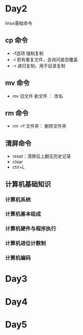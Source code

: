 # Day2

linux基础命令

## cp 命令

- -f选项 强制复制
- -i 若有重复文件，会询问是否覆盖
- -r 递归复制，用于目录复制

## mv 命令

- mv 旧文件 新文件 ： 改名

## rm 命令

- rm -rf 文件夹： 删除文件夹

## 清屏命令

- reset：清屏后上翻无历史记录
- clear
- ctrl+L

## 计算机基础知识

### 计算机系统

### 计算机基本组成

### 计算机硬件与程序执行

### 计算机进位计数制

### 计算机编码

# Day3

# Day4

# Day5
